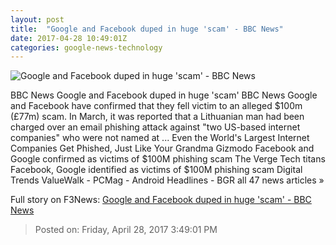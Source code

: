 ```yaml
---
layout: post
title:  "Google and Facebook duped in huge 'scam' - BBC News"
date: 2017-04-28 10:49:01Z
categories: google-news-technology
---
```


![Google and Facebook duped in huge 'scam' - BBC News](https://ichef-1.bbci.co.uk/news/1024/cpsprodpb/15786/production/_95824978_gettyimages-516894472.jpg)

BBC News Google and Facebook duped in huge 'scam' BBC News Google and Facebook have confirmed that they fell victim to an alleged $100m (£77m) scam. In March, it was reported that a Lithuanian man had been charged over an email phishing attack against "two US-based internet companies" who were not named at ... Even the World's Largest Internet Companies Get Phished, Just Like Your Grandma Gizmodo Facebook and Google confirmed as victims of $100M phishing scam The Verge Tech titans Facebook, Google identified as victims of $100M phishing scam Digital Trends ValueWalk - PCMag - Android Headlines - BGR all 47 news articles »


Full story on F3News: [Google and Facebook duped in huge 'scam' - BBC News](http://www.f3nws.com/n/XTBAEJ)

> Posted on: Friday, April 28, 2017 3:49:01 PM
